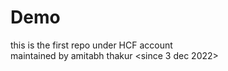 # Demo
this is the first repo under HCF account
<br>
maintained by amitabh thakur
<since 3 dec 2022>
